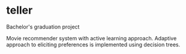 # teller
Bachelor's graduation project

Movie recommender system with active learning approach.
Adaptive approach to eliciting preferences is implemented using decision trees.
